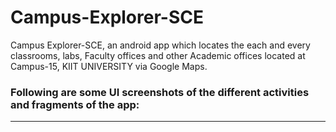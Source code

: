 # Campus-Explorer-SCE
Campus Explorer-SCE, an android app which locates the each and every classrooms, labs, Faculty offices and other Academic offices located at Campus-15, KIIT UNIVERSITY via Google Maps.

<p><h3>Following are some UI screenshots of the different activities and fragments of the app:</h3></p><hr>

<table>
  <tr></tr>
  <tr></tr>
  <tr></tr>
</table>

